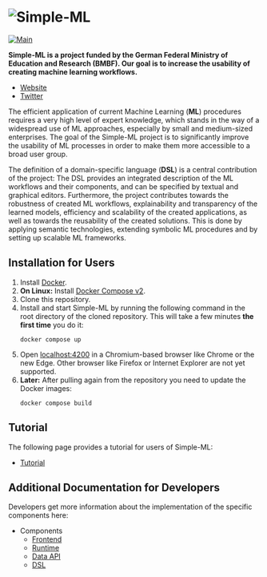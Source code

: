 # ![Simple-ML](https://simple-ml.de/wp-content/uploads/2019/05/Simple-ML-Logo-03-e1557838304632.png)

[![Main](https://github.com/Simple-ML/Simple-ML/actions/workflows/main.yml/badge.svg)](https://github.com/Simple-ML/Simple-ML/actions/workflows/main.yml)

**Simple-ML is a project funded by the German Federal Ministry of Education and Research (BMBF). Our goal is to increase the usability of creating machine learning workflows.**

* [Website](https://simple-ml.de/)
* [Twitter](https://twitter.com/MlSimple)

The efficient application of current Machine Learning (**ML**) procedures requires a very high level of expert knowledge, which stands in the way of a widespread use of ML approaches, especially by small and medium-sized enterprises. The goal of the Simple-ML project is to significantly improve the usability of ML processes in order to make them more accessible to a broad user group.

The definition of a domain-specific language (**DSL**) is a central contribution of the project: The DSL provides an integrated description of the ML workflows and their components, and can be specified by textual and graphical editors. Furthermore, the project contributes towards the robustness of created ML workflows, explainability and transparency of the learned models, efficiency and scalability of the created applications, as well as towards the reusability of the created solutions. This is done by applying semantic technologies, extending symbolic ML procedures and by setting up scalable ML frameworks.

## Installation for Users

1. Install [Docker](https://www.docker.com/).
1. **On Linux:** Install [Docker Compose v2](https://docs.docker.com/compose/cli-command/#install-on-linux).
1. Clone this repository.
1. Install and start Simple-ML by running the following command in the root directory of the cloned repository. This will take a few minutes **the first time** you do it:
    ```shell
    docker compose up
    ```
1. Open [localhost:4200](http://localhost:4200) in a Chromium-based browser like Chrome or the new Edge. Other browser like Firefox or Internet Explorer are not yet supported.
1. **Later:** After pulling again from the repository you need to update the Docker images:
    ```shell
    docker compose build
    ```

## Tutorial

The following page provides a tutorial for users of Simple-ML:

* [Tutorial][tutorial]

## Additional Documentation for Developers

Developers get more information about the implementation of the specific components here:

* Components
  * [Frontend][frontend]
  * [Runtime][runtime]
  * [Data API][data_api]
  * [DSL][adding-new-language-feature]

[tutorial]: ./docs/Tutorial.md
[data_api]: ./docs/Data-API.md
[data_set_api]: ./docs/Data-Set-API.md
[data_catalog_api]: ./docs/Data-Catalog-API.md
[frontend]: ./docs/Front-End.md
[ml_catalog_api]: ./docs/Machine-Learning-Catalog-API.md
[runtime]: ./docs/Runtime-Server.md
[adding-new-language-feature]: ./docs/DSL/development/how-to-add-a-new-language-concept.md
